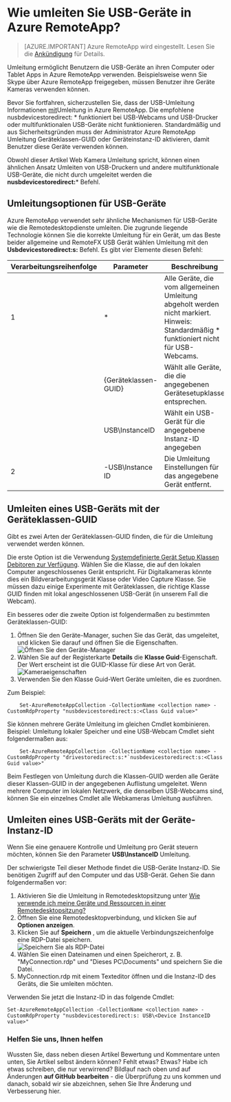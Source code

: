 <properties 
    pageTitle="Wie umleiten Sie USB-Geräte in Azure RemoteApp? | Microsoft Azure" 
    description="Erfahren Sie mehr über das Vorgehen für USB-Geräte in Azure RemoteApp." 
    services="remoteapp" 
    documentationCenter="" 
    authors="lizap" 
    manager="mbaldwin" />

<tags 
    ms.service="remoteapp" 
    ms.workload="compute" 
    ms.tgt_pltfrm="na" 
    ms.devlang="na" 
    ms.topic="article" 
    ms.date="08/15/2016" 
    ms.author="elizapo" />



# <a name="how-do-you-redirect-usb-devices-in-azure-remoteapp"></a>Wie umleiten Sie USB-Geräte in Azure RemoteApp?

> [AZURE.IMPORTANT]
> Azure RemoteApp wird eingestellt. Lesen Sie die [Ankündigung](https://go.microsoft.com/fwlink/?linkid=821148) für Details.

Umleitung ermöglicht Benutzern die USB-Geräte an ihren Computer oder Tablet Apps in Azure RemoteApp verwenden. Beispielsweise wenn Sie Skype über Azure RemoteApp freigegeben, müssen Benutzer ihre Geräte Kameras verwenden können.

Bevor Sie fortfahren, sicherzustellen Sie, dass der USB-Umleitung Informationen [mit](remoteapp-redirection.md)Umleitung in Azure RemoteApp. Die empfohlene nusbdevicestoredirect: * funktioniert bei USB-Webcams und USB-Drucker oder multifunktionalen USB-Geräte nicht funktionieren. Standardmäßig und aus Sicherheitsgründen muss der Administrator Azure RemoteApp Umleitung Geräteklassen-GUID oder Geräteinstanz-ID aktivieren, damit Benutzer diese Geräte verwenden können.

Obwohl dieser Artikel Web Kamera Umleitung spricht, können einen ähnlichen Ansatz Umleiten von USB-Druckern und andere multifunktionale USB-Geräte, die nicht durch umgeleitet werden die **nusbdevicestoredirect:*** Befehl.

## <a name="redirection-options-for-usb-devices"></a>Umleitungsoptionen für USB-Geräte
Azure RemoteApp verwendet sehr ähnliche Mechanismen für USB-Geräte wie die Remotedesktopdienste umleiten. Die zugrunde liegende Technologie können Sie die korrekte Umleitung für ein Gerät, um das Beste beider allgemeine und RemoteFX USB Gerät wählen Umleitung mit den **Usbdevicestoredirect:s:** Befehl. Es gibt vier Elemente diesen Befehl:

| Verarbeitungsreihenfolge | Parameter           | Beschreibung                                                                                                                |
|------------------|---------------------|----------------------------------------------------------------------------------------------------------------------------|
| 1                | *                   | Alle Geräte, die vom allgemeinen Umleitung abgeholt werden nicht markiert. Hinweis: Standardmäßig * funktioniert nicht für USB-Webcams.  |
|                  | {Geräteklassen-GUID} | Wählt alle Geräte, die die angegebenen Gerätesetupklasse entsprechen.                                                           |
|                  | USB\InstanceID      | Wählt ein USB-Gerät für die angegebene Instanz-ID angegeben                                                                  |
| 2                | -USB\Instance ID    | Die Umleitung Einstellungen für das angegebene Gerät entfernt.                                                                 |

## <a name="redirecting-a-usb-device-by-using-the-device-class-guid"></a>Umleiten eines USB-Geräts mit der Geräteklassen-GUID
Gibt es zwei Arten der Geräteklassen-GUID finden, die für die Umleitung verwendet werden können. 

Die erste Option ist die Verwendung [Systemdefinierte Gerät Setup Klassen Debitoren zur Verfügung](https://msdn.microsoft.com/library/windows/hardware/ff553426.aspx). Wählen Sie die Klasse, die auf den lokalen Computer angeschlossenes Gerät entspricht. Für Digitalkameras könnte dies ein Bildverarbeitungsgerät Klasse oder Video Capture Klasse. Sie müssen dazu einige Experimente mit Geräteklassen, die richtige Klasse GUID finden mit lokal angeschlossenen USB-Gerät (in unserem Fall die Webcam).

Ein besseres oder die zweite Option ist folgendermaßen zu bestimmten Geräteklassen-GUID:

1. Öffnen Sie den Geräte-Manager, suchen Sie das Gerät, das umgeleitet, und klicken Sie darauf und öffnen Sie die Eigenschaften.
![Öffnen Sie den Geräte-Manager](./media/remoteapp-usbredir/ra-devicemanager.png)
2. Wählen Sie auf der Registerkarte **Details** die **Klasse Guid**-Eigenschaft. Der Wert erscheint ist die GUID-Klasse für diese Art von Gerät.
![Kameraeigenschaften](./media/remoteapp-usbredir/ra-classguid.png)
3. Verwenden Sie den Klasse Guid-Wert Geräte umleiten, die es zuordnen.

Zum Beispiel:

        Set-AzureRemoteAppCollection -CollectionName <collection name> -CustomRdpProperty "nusbdevicestoredirect:s:<Class Guid value>"

Sie können mehrere Geräte Umleitung im gleichen Cmdlet kombinieren. Beispiel: Umleitung lokaler Speicher und eine USB-Webcam Cmdlet sieht folgendermaßen aus:

        Set-AzureRemoteAppCollection -CollectionName <collection name> -CustomRdpProperty "drivestoredirect:s:*`nusbdevicestoredirect:s:<Class Guid value>"

Beim Festlegen von Umleitung durch die Klassen-GUID werden alle Geräte dieser Klassen-GUID in der angegebenen Auflistung umgeleitet. Wenn mehrere Computer im lokalen Netzwerk, die denselben USB-Webcams sind, können Sie ein einzelnes Cmdlet alle Webkameras Umleitung ausführen.

## <a name="redirecting-a-usb-device-by-using-the-device-instance-id"></a>Umleiten eines USB-Geräts mit der Geräte-Instanz-ID

Wenn Sie eine genauere Kontrolle und Umleitung pro Gerät steuern möchten, können Sie den Parameter **USB\InstanceID** Umleitung.

Der schwierigste Teil dieser Methode findet die USB-Geräte Instanz-ID. Sie benötigen Zugriff auf den Computer und das USB-Gerät. Gehen Sie dann folgendermaßen vor:

1. Aktivieren Sie die Umleitung in Remotedesktopsitzung unter [Wie verwende ich meine Geräte und Ressourcen in einer Remotedesktopsitzung?](http://windows.microsoft.com/en-us/windows7/How-can-I-use-my-devices-and-resources-in-a-Remote-Desktop-session)
2. Öffnen Sie eine Remotedesktopverbindung, und klicken Sie auf **Optionen anzeigen**.
3. Klicken Sie auf **Speichern** , um die aktuelle Verbindungszeichenfolge eine RDP-Datei speichern.  
    ![Speichern Sie als RDP-Datei](./media/remoteapp-usbredir/ra-saveasrdp.png)
4. Wählen Sie einen Dateinamen und einen Speicherort, z. B. "MyConnection.rdp" und "Dieses PC\Documents" und speichern Sie die Datei.
5. MyConnection.rdp mit einem Texteditor öffnen und die Instanz-ID des Geräts, die Sie umleiten möchten.

Verwenden Sie jetzt die Instanz-ID in das folgende Cmdlet:

    Set-AzureRemoteAppCollection -CollectionName <collection name> -CustomRdpProperty "nusbdevicestoredirect:s: USB\<Device InstanceID value>"



### <a name="help-us-help-you"></a>Helfen Sie uns, Ihnen helfen 
Wussten Sie, dass neben diesen Artikel Bewertung und Kommentare unten unten, Sie Artikel selbst ändern können? Fehlt etwas? Etwas? Habe ich etwas schreiben, die nur verwirrend? Bildlauf nach oben und auf Änderungen **auf GitHub bearbeiten** - die Überprüfung zu uns kommen und danach, sobald wir sie abzeichnen, sehen Sie Ihre Änderung und Verbesserung hier.